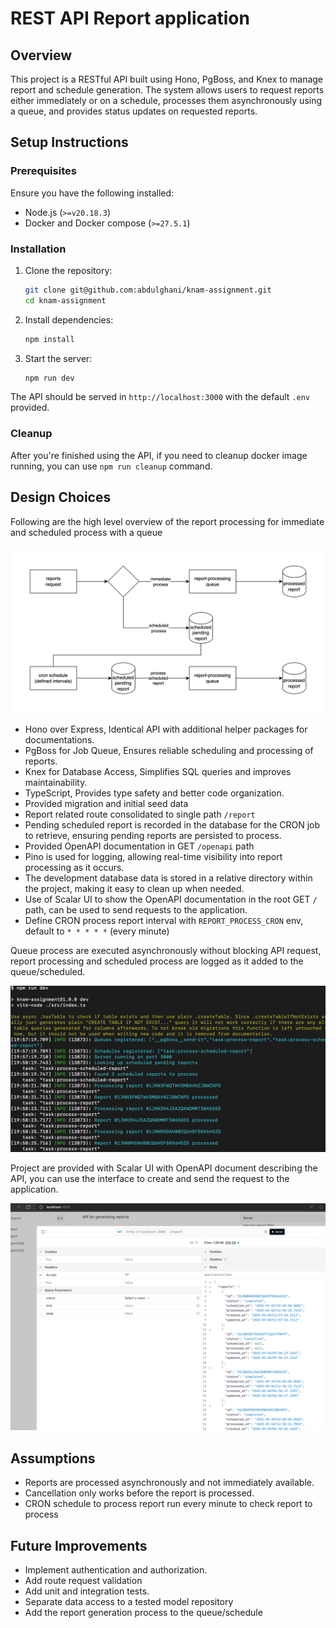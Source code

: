 # REST API Report application

## Overview
This project is a RESTful API built using Hono, PgBoss, and Knex to manage report and schedule generation. The system allows users to request reports either immediately or on a schedule, processes them asynchronously using a queue, and provides status updates on requested reports.

## Setup Instructions
### Prerequisites
Ensure you have the following installed:
- Node.js (`>=v20.18.3`)
- Docker and Docker compose (`>=27.5.1`)

### Installation
1. Clone the repository:
   ```sh
   git clone git@github.com:abdulghani/knam-assignment.git
   cd knam-assignment
   ```
2. Install dependencies:
   ```sh
   npm install
   ```
3. Start the server:
   ```sh
   npm run dev
   ```

The API should be served in `http://localhost:3000` with the default `.env` provided.

### Cleanup

After you're finished using the API, if you need to cleanup docker image running, you can use `npm run cleanup` command.

## Design Choices

Following are the high level overview of the report processing for immediate and scheduled process with a queue

![High level overview](./public/high-level-diagram.jpg)

- Hono over Express, Identical API with additional helper packages for documentations.
- PgBoss for Job Queue, Ensures reliable scheduling and processing of reports.
- Knex for Database Access, Simplifies SQL queries and improves maintainability.
- TypeScript, Provides type safety and better code organization.
- Provided migration and initial seed data
- Report related route consolidated to single path `/report`
- Pending scheduled report is recorded in the database for the CRON job to retrieve, ensuring pending reports are persisted to process.
- Provided OpenAPI documentation in GET `/openapi` path
- Pino is used for logging, allowing real-time visibility into report processing as it occurs.
- The development database data is stored in a relative directory within the project, making it easy to clean up when needed.
- Use of Scalar UI to show the OpenAPI documentation in the root GET `/` path, can be used to send requests to the application.
- Define CRON process report interval with `REPORT_PROCESS_CRON` env, default to `* * * * *` (every minute)

Queue process are executed asynchronously without blocking API request, report processing and scheduled process are logged as it added to the queue/scheduled.

![Log queue process](./public/queue-process.png)

Project are provided with Scalar UI with OpenAPI document describing the API, you can use the interface to create and send the request to the application.

![Scalar UI OpenAPI](./public/scalar-ui.png)

## Assumptions
- Reports are processed asynchronously and not immediately available.
- Cancellation only works before the report is processed.
- CRON schedule to process report run every minute to check report to process

## Future Improvements
- Implement authentication and authorization.
- Add route request validation
- Add unit and integration tests.
- Separate data access to a tested model repository
- Add the report generation process to the queue/schedule

